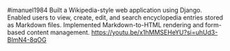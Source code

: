 #imanuel1984
Built a Wikipedia-style web application using Django. Enabled users to view, create, edit, and search encyclopedia entries stored as Markdown files. Implemented Markdown-to-HTML rendering and form-based content management.
https://youtu.be/x1hMMSEHeYU?si=uhUd3-BImN4-8qOG
